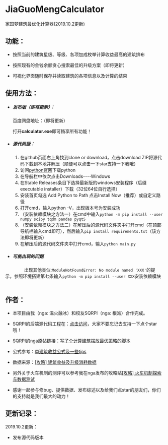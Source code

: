 # JiaGuoMengCalculator
家国梦建筑最优化计算器(2019.10.2更新)



## 功能：

- 按照当前的建筑星级、等级、各项加成枚举计算收益最高的建筑排布

- 按照现有的金钱余额贪心搜索最佳的升级方案（即将更新）

- 可视化界面随时保存并读取建筑的各项信息以及计算的结果

  

## 使用方法：

- ##### 发布版（即将更新）：

  百度网盘地址：（即将更新）

  打开**calculator.exe**即可畅享所有功能！

- ##### 源代码版：
	
	1. 在github页面右上角找到clone or download，点击download ZIP将源代码下载到本地并解压（顺便可以点击一下star支持一下我哦）
	2. 访问[python官网](https://www.python.org/downloads/windows/)下载python
	3. 在导航栏中依次点击Downloads----Windows
	4. 在Stable Releases条目下选择最新版的windows安装程序（后缀executable installer）下载（32位64位自行选择）
	5. 安装首页勾选 Add Python to Path 点击Install Now（推荐）或自定义路径
	6. 打开cmd，输入python -V，出现版本号为安装成功
	7. （安装依赖模块之方法一）在cmd中输入`python -m pip install --user numpy scipy tqdm pandas pyqt5`
	8. （安装依赖模块之方法二）在解压后的源代码文件夹中打开cmd（在顶部导航栏输入cmd即可），然后输入`pip install requirements.txt`（该方法即将更新）
	9. 在解压后的源代码文件夹中打开cmd，输入`python main.py`
	
- ##### 可能出现的问题
　　
　　出现其他类似:`ModuleNotFoundError: No module named 'XXX'`的提示，参照环境搭建第七条输入`python -m pip install --user XXX`安装依赖模块
　　
　　

## 作者：

- 本项目由我（nga: 温火融冰）和校友SQRPI（nga: 根派）合作完成。

- SQRPI的后端源代码工程在：[点击访问](https://github.com/SQRPI/JiaGuoMeng)，大家不要忘记去支持一下点个star哦！

- SQRPI的nga原帖链接：[写了个计算建筑摆放最优策略的脚本](https://bbs.nga.cn/read.php?tid=18677204)

- 公式参考：[单建筑收益公式及一些tips](https://bbs.nga.cn/read.php?tid=18675554)

- 数据来源：[[攻略] 建筑收益及升级消耗数据](https://nga.178.com/read.php?tid=18741305)
- 另外关于火车机制的测评可以参考我在nga发布的攻略贴[[攻略] 火车机制探索与数据测试](https://nga.178.com/read.php?tid=18729321)
- 感谢一起参与修bug、提供数据、发布综述以及给我们点star的朋友们，你们的支持就是我们最大的动力！



## 更新记录：

2019.10.2更新：

- 发布源代码版本
